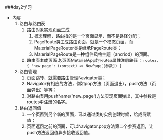 ###day2学习

- 内容
	1. 路由与路由表
		1. 路由对象实现页面生成
			1. 概念理解，路由指的是一个页面显示，而不是路径分配；
			2. PageRoute类生成路由页面，就是一个模态页面，而MaterialPageRouter类是继承PageRoute类；
			3. MaterialPageRoute是一种组件风格主题（andriod）的页面。
		2. 路由表生成页面
			总页面MaterialApp的routes属性注册路径：
			`routes: {
				'new_page': (context) => NewPage([参数])
			}`
	2. 路由管理
		1. 页面跳转，就需要路由管理Navigator类；
		2. Navigator有相应的方法，例如pop方法（页面退出），push方法（页面弹出）等等；
		3. 对路由表用pushName('new_page')方法实现页面弹出，其中参数是routes中注册的名字。
	3. 路由返回值
		1. 一个页面到另个新的页面，可以通过类的实例创建时候，给成员赋值；
		2. 页面返回之前的页面，可以Navigator.pop方法第二个参赛返回，让push方法返回值异步接收返回值。
